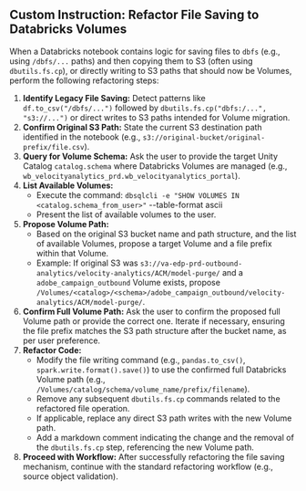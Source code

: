 ## Custom Instruction: Refactor File Saving to Databricks Volumes

When a Databricks notebook contains logic for saving files to `dbfs` (e.g., using `/dbfs/...` paths) and then copying them to S3 (often using `dbutils.fs.cp`), or directly writing to S3 paths that should now be Volumes, perform the following refactoring steps:

1.  **Identify Legacy File Saving:** Detect patterns like `df.to_csv("/dbfs/...")` followed by `dbutils.fs.cp("dbfs:/...", "s3://...")` or direct writes to S3 paths intended for Volume migration.
2.  **Confirm Original S3 Path:** State the current S3 destination path identified in the notebook (e.g., `s3://original-bucket/original-prefix/file.csv`).
3.  **Query for Volume Schema:** Ask the user to provide the target Unity Catalog `catalog.schema` where Databricks Volumes are managed (e.g., `wb_velocityanalytics_prd.wb_velocityanalytics_portal`).
4.  **List Available Volumes:**
    *   Execute the command: `dbsqlcli -e "SHOW VOLUMES IN <catalog.schema_from_user>"` --table-format ascii
    *   Present the list of available volumes to the user.
5.  **Propose Volume Path:**
    *   Based on the original S3 bucket name and path structure, and the list of available Volumes, propose a target Volume and a file prefix within that Volume.
    *   Example: If original S3 was `s3://va-edp-prd-outbound-analytics/velocity-analytics/ACM/model-purge/` and a `adobe_campaign_outbound` Volume exists, propose `/Volumes/<catalog>/<schema>/adobe_campaign_outbound/velocity-analytics/ACM/model-purge/`.
6.  **Confirm Full Volume Path:** Ask the user to confirm the proposed full Volume path or provide the correct one. Iterate if necessary, ensuring the file prefix matches the S3 path structure after the bucket name, as per user preference.
7.  **Refactor Code:**
    *   Modify the file writing command (e.g., `pandas.to_csv()`, `spark.write.format().save()`) to use the confirmed full Databricks Volume path (e.g., `/Volumes/catalog/schema/volume_name/prefix/filename`).
    *   Remove any subsequent `dbutils.fs.cp` commands related to the refactored file operation.
    *   If applicable, replace any direct S3 path writes with the new Volume path.
    *   Add a markdown comment indicating the change and the removal of the `dbutils.fs.cp` step, referencing the new Volume path.
8.  **Proceed with Workflow:** After successfully refactoring the file saving mechanism, continue with the standard refactoring workflow (e.g., source object validation).